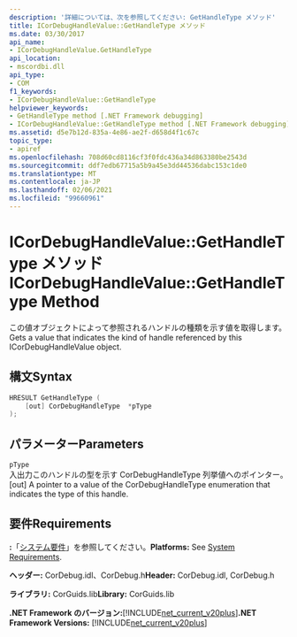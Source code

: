 ```yaml
---
description: '詳細については、次を参照してください: GetHandleType メソッド'
title: ICorDebugHandleValue::GetHandleType メソッド
ms.date: 03/30/2017
api_name:
- ICorDebugHandleValue.GetHandleType
api_location:
- mscordbi.dll
api_type:
- COM
f1_keywords:
- ICorDebugHandleValue::GetHandleType
helpviewer_keywords:
- GetHandleType method [.NET Framework debugging]
- ICorDebugHandleValue::GetHandleType method [.NET Framework debugging]
ms.assetid: d5e7b12d-835a-4e86-ae2f-d658d4f1c67c
topic_type:
- apiref
ms.openlocfilehash: 708d60cd8116cf3f0fdc436a34d863380be2543d
ms.sourcegitcommit: ddf7edb67715a5b9a45e3dd44536dabc153c1de0
ms.translationtype: MT
ms.contentlocale: ja-JP
ms.lasthandoff: 02/06/2021
ms.locfileid: "99660961"
---
```

# <a name="icordebughandlevaluegethandletype-method"></a><span data-ttu-id="b3229-103">ICorDebugHandleValue::GetHandleType メソッド</span><span class="sxs-lookup"><span data-stu-id="b3229-103">ICorDebugHandleValue::GetHandleType Method</span></span>

<span data-ttu-id="b3229-104">この値オブジェクトによって参照されるハンドルの種類を示す値を取得します。</span><span class="sxs-lookup"><span data-stu-id="b3229-104">Gets a value that indicates the kind of handle referenced by this ICorDebugHandleValue object.</span></span>  
  
## <a name="syntax"></a><span data-ttu-id="b3229-105">構文</span><span class="sxs-lookup"><span data-stu-id="b3229-105">Syntax</span></span>  
  
```cpp  
HRESULT GetHandleType (  
    [out] CorDebugHandleType  *pType  
);  
```  
  
## <a name="parameters"></a><span data-ttu-id="b3229-106">パラメーター</span><span class="sxs-lookup"><span data-stu-id="b3229-106">Parameters</span></span>  

 `pType`  
 <span data-ttu-id="b3229-107">入出力このハンドルの型を示す CorDebugHandleType 列挙値へのポインター。</span><span class="sxs-lookup"><span data-stu-id="b3229-107">[out] A pointer to a value of the CorDebugHandleType enumeration that indicates the type of this handle.</span></span>  
  
## <a name="requirements"></a><span data-ttu-id="b3229-108">要件</span><span class="sxs-lookup"><span data-stu-id="b3229-108">Requirements</span></span>  

 <span data-ttu-id="b3229-109">**:**「[システム要件](../../get-started/system-requirements.md)」を参照してください。</span><span class="sxs-lookup"><span data-stu-id="b3229-109">**Platforms:** See [System Requirements](../../get-started/system-requirements.md).</span></span>  
  
 <span data-ttu-id="b3229-110">**ヘッダー:** CorDebug.idl、CorDebug.h</span><span class="sxs-lookup"><span data-stu-id="b3229-110">**Header:** CorDebug.idl, CorDebug.h</span></span>  
  
 <span data-ttu-id="b3229-111">**ライブラリ:** CorGuids.lib</span><span class="sxs-lookup"><span data-stu-id="b3229-111">**Library:** CorGuids.lib</span></span>  
  
 <span data-ttu-id="b3229-112">**.NET Framework のバージョン:**[!INCLUDE[net_current_v20plus](../../../../includes/net-current-v20plus-md.md)]</span><span class="sxs-lookup"><span data-stu-id="b3229-112">**.NET Framework Versions:** [!INCLUDE[net_current_v20plus](../../../../includes/net-current-v20plus-md.md)]</span></span>

